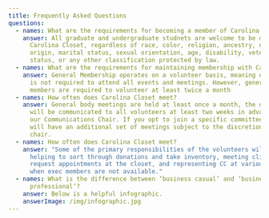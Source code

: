 ```yaml
---
title: Frequently Asked Questions
questions:
  - names: What are the requirements for becoming a member of Carolina Closet?
    answer: All graduate and undergraduate studnets are welcome to be members of
      Carolina Closet, regardless of race, color, religion, ancestry, national
      origin, marital status, sexual orientation, age, disability, veteran
      status, or any other classification protected by law.
  - names: What are the requirements for maintaining membership with Carolina Closet?
    answer: General Membership operates on a volunteer basis, meaning every member
      is not required to attend all events and meetings. However, general
      members are required to volunteer at least twice a month
  - names: How often does Carolina Closet meet?
    answer: General body meetings are held at least once a month, the date of which
      will be communicated to all volunteers at least two weeks in advance per
      our Communications Chair. If you opt to join a specific committee, you
      will have an additional set of meetings subject to the discretion of your
      chair.
  - names: How often does Carolina Closet meet?
    answer: "Some of the primary responsibilities of the volunteers will include:
      helping to sort through donations and take inventory, meeting clients who
      request appointments at the closet, and representing CC at various events
      when exec members are not available."
  - names: What is the difference between ‘business casual’ and ‘business
      professional’?
    answer: Below is a helpful infographic.
    answerImage: /img/infographic.jpg
---
```


